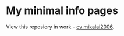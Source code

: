 # My minimal info pages

View this reposiory in work - [cv mikalai2006](https://mikalai2006.github.io/cv).
